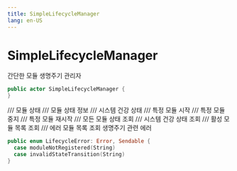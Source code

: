 ```yaml
---
title: SimpleLifecycleManager
lang: en-US
---
```


# SimpleLifecycleManager

간단한 모듈 생명주기 관리자

```swift
public actor SimpleLifecycleManager {
}
```

  /// 모듈 상태
  /// 모듈 상태 정보
  /// 시스템 건강 상태
  /// 특정 모듈 시작
  /// 특정 모듈 중지
  /// 특정 모듈 재시작
  /// 모든 모듈 상태 조회
  /// 시스템 건강 상태 조회
  /// 활성 모듈 목록 조회
  /// 에러 모듈 목록 조회
생명주기 관련 에러

```swift
public enum LifecycleError: Error, Sendable {
  case moduleNotRegistered(String)
  case invalidStateTransition(String)
}
```

